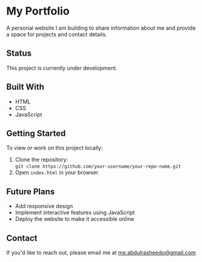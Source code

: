 # My Portfolio

A personal website I am building to share information about me and provide a space for projects and contact details.

## Status
This project is currently under development.

## Built With
- HTML
- CSS
- JavaScript

## Getting Started
To view or work on this project locally:
1. Clone the repository:  
   `git clone https://github.com/your-username/your-repo-name.git`
2. Open `index.html` in your browser.

## Future Plans
- Add responsive design
- Implement interactive features using JavaScript
- Deploy the website to make it accessible online

## Contact
If you'd like to reach out, please email me at me.abdulrasheedo@gmail.com
